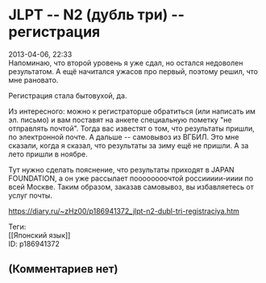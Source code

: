 JLPT -- N2 (дубль три) -- регистрация
=====================================

  
2013-04-06, 22:33  
 Напоминаю, что второй уровень я уже сдал, но остался недоволен результатом. А ещё начитался ужасов про первый, поэтому решил, что мне рановато.   
   
 Регистрация стала бытовухой, да.   
   
 Из интересного: можно к регистраторше обратиться (или написать им эл. письмо) и вам поставят на анкете специальную пометку "не отправлять почтой". Тогда вас известят о том, что результаты пришли, по электронной почте. А дальше -- самовывоз из ВГБИЛ. Это мне сказали, когда я сказал, что результаты за зиму ещё не пришли. А за лето пришли в ноябре.   
   
 Тут нужно сделать пояснение, что результаты приходят в JAPAN FOUNDATION, а он уже рассылает поооооооочтой россиииии-ииии по всей Москве. Таким образом, заказав самовывоз, вы избавляетесь от услуг почты.   
  
<https://diary.ru/~zHz00/p186941372_jlpt-n2-dubl-tri-registraciya.htm>  
  
Теги:  
[[Японский язык]]  
ID: p186941372  


(Комментариев нет)
------------------
